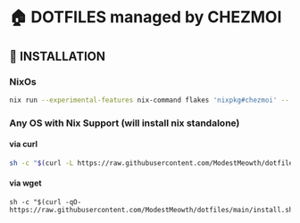 # :house: DOTFILES managed by CHEZMOI
## :wrench: INSTALLATION

### NixOs
``` sh
nix run --experimental-features nix-command flakes 'nixpkg#chezmoi' -- init --apply ModestMeowth
```

### Any OS with Nix Support (will install nix standalone)

#### via curl
``` sh
sh -c "$(curl -L https://raw.githubusercontent.com/ModestMeowth/dotfiles/main/install.sh)"
```
#### via wget
```
sh -c "$(curl -qO- https://raw.githubusercontent.com/ModestMeowth/dotfiles/main/install.sh)"
```
